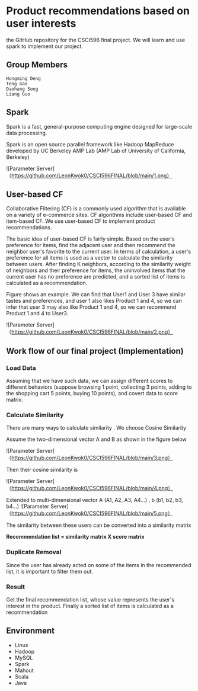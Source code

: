 # Product recommendations based on user interests

the GitHub repository for the CSCI596 final project. We will learn and use spark to implement our project.

## Group Members

    Hongming Deng
    Teng Gao
    Daohang Song
    Liang Guo

## Spark

Spark is a fast, general-purpose computing engine designed for large-scale data processing. 

Spark is an open source parallel framework like Hadoop MapReduce developed by UC Berkeley AMP Lab (AMP Lab of University of California, Berkeley)

![Parameter Server]（https://github.com/LeonKwok0/CSCI596FINAL/blob/main/1.png）

## User-based CF

Collaborative Filtering (CF) is a commonly used algorithm that is available on a variety of e-commerce sites. CF algorithms include user-based CF and item-based CF. We use user-based CF to implement product recommendations.

The basic idea of user-based CF is fairly simple. Based on the user's preference for items, find the adjacent user and then recommend the neighbor user's favorite to the current user. In terms of calculation, a user's preference for all items is used as a vector to calculate the similarity between users. After finding K neighbors, according to the similarity weight of neighbors and their preference for items, the uninvolved items that the current user has no preference are predicted, and a sorted list of items is calculated as a recommendation. 

Figure shows an example. We can find that User1 and User 3 have similar tastes and preferences, and user 1 also likes Product 1 and 4, so we can infer that user 3 may also like Product 1 and 4, so we can recommend Product 1 and 4 to User3.

![Parameter Server]（https://github.com/LeonKwok0/CSCI596FINAL/blob/main/2.png）



## Work flow of our final project (Implementation)

### Load Data

Assuming that we have such data, we can assign different scores to different behaviors (suppose browsing 1 point, collecting 3 points, adding to the shopping cart 5 points, buying 10 points), and covert data to score matrix.

### Calculate Similarity

There are many ways to calculate similarity . We choose Cosine Similarity

Assume the two-dimensional vector A and B as shown in the figure below

![Parameter Server]（https://github.com/LeonKwok0/CSCI596FINAL/blob/main/3.png）

Then their cosine similarity is

![Parameter Server]（https://github.com/LeonKwok0/CSCI596FINAL/blob/main/4.png）

Extended to multi-dimensional vector A (A1, A2, A3, A4...) , b (b1, b2, b3, b4...)
![Parameter Server]（https://github.com/LeonKwok0/CSCI596FINAL/blob/main/5.png）

The similarity between these users can be converted into a similarity matrix



**Recommendation list = similarity matrix X score matrix**



### Duplicate Removal

Since the user has already acted on some of the items in the recommended list, it is important to filter them out.



### Result

Get the final recommendation list, whose value represents the user's interest in the product. Finally a sorted list of items is calculated as a recommendation

## Environment
+ Linux
+ Hadoop
+ MySQL
+ Spark
+ Mahout
+ Scala
+ Java



